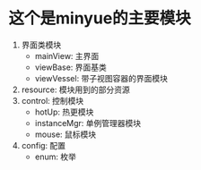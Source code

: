# 这个是minyue的主要模块
1. 界面类模块
    - mainView: 主界面
    - viewBase: 界面基类
    - viewVessel: 带子视图容器的界面模块
2. resource: 模块用到的部分资源
3. control: 控制模块
    - hotUp: 热更模块
    - instanceMgr: 单例管理器模块
    - mouse: 鼠标模块
4. config: 配置
    - enum: 枚举